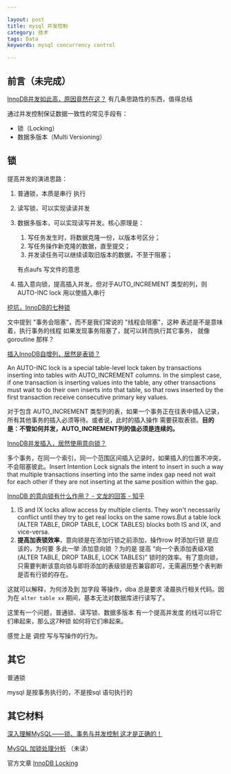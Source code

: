 ```yaml
---

layout: post
title: mysql 并发控制
category: 技术
tags: Data
keywords: mysql concurrency control

---
```


## 前言（未完成）

[InnoDB并发如此高，原因竟然在这？](https://juejin.im/entry/5b70db49e51d45663f46bc52) 有几条思路性的东西，值得总结

通过并发控制保证数据一致性的常见手段有：

* 锁（Locking）
* 数据多版本（Multi Versioning）

	
## 锁

提高并发的演进思路：

1. 普通锁，本质是串行 执行
2. 读写锁，可以实现读读并发
3. 数据多版本，可以实现读写并发。核心原理是：

	1. 写任务发生时，将数据克隆一份，以版本号区分；
	2. 写任务操作新克隆的数据，直至提交；
	3. 并发读任务可以继续读取旧版本的数据，不至于阻塞；

	有点aufs 写文件的意思
4. 插入意向锁，提高插入并发。但对于AUTO_INCREMENT 类型的列，则AUTO-INC lock 用以使插入串行


[挖坑，InnoDB的七种锁](https://mp.weixin.qq.com/s?__biz=MjM5ODYxMDA5OQ==&mid=2651961451&idx=1&sn=1bac366be5ad2dc721f79c9cb8e65e34&chksm=bd2d0db78a5a84a101e05a02e337fe91c3fd179132bced897156e1f34f0d0ba7e48dc89a1b95&mpshare=1&scene=23&srcid=0819tg70Rq5dtSfmkhNSo3Yw%23rd)

文中提到 "事务会阻塞"，而不是我们常说的 "线程会阻塞"，这种 表述是不是意味着，执行事务的线程 如果发现事务阻塞了，就可以转而执行其它事务， 就像goroutine 那样？

[插入InnoDB自增列，居然是表锁？
](https://mp.weixin.qq.com/s?__biz=MjM5ODYxMDA5OQ==&mid=2651961455&idx=1&sn=4c26a836cff889ff749a1756df010e0e&chksm=bd2d0db38a5a84a53db91e97c7be6295185abffa5d7d1e88fd6b8e1abb3716ee9748b88858e2&mpshare=1&scene=23&srcid=0819Cm3t80QS2jGTBwZx9hJO%23rd)

An AUTO-INC lock is a special table-level lock taken by transactions inserting into tables with AUTO_INCREMENT columns. In the simplest case, if one transaction is inserting values into the table, any other transactions must wait to do their own inserts into that table, so that rows inserted by the first transaction receive consecutive primary key values.

对于包含 AUTO_INCREMENT 类型列的表，如果一个事务正在往表中插入记录，所有其他事务的插入必须等待。或者说，此时的插入操作 需要获取表锁。**目的是：不管如何并发，AUTO_INCREMENT列的值必须是连续的。**

[InnoDB并发插入，居然使用意向锁？](https://mp.weixin.qq.com/s?__biz=MjM5ODYxMDA5OQ==&mid=2651961461&idx=1&sn=b73293c71d8718256e162be6240797ef&chksm=bd2d0da98a5a84bfe23f0327694dbda2f96677aa91fcfc1c8a5b96c8a6701bccf2995725899a&mpshare=1&scene=23&srcid=0819IqEIwB53R4cmFfYIa1YY%23rd)

多个事务，在同一个索引，同一个范围区间插入记录时，如果插入的位置不冲突，不会阻塞彼此。Insert Intention Lock signals the intent to insert in such a way that multiple transactions inserting into the same index gap need not wait for each other if they are not inserting at the same position within the gap.

[InnoDB 的意向锁有什么作用？ - 文龙的回答 - 知乎](
https://www.zhihu.com/question/51513268/answer/147733422)

1. IS and IX locks allow access by multiple clients. They won't  necessarily conflict until they try to get real locks on the same rows.But a table lock (ALTER TABLE, DROP TABLE, LOCK TABLES) blocks both IS and IX, and vice-versa.
2. **提高加表锁效率**，意向锁是在添加行锁之前添加，操作row 时添加行锁 是应该的，为何要 多此一举 添加意向锁 ？为的是 提高 “向一个表添加表级X锁(ALTER TABLE, DROP TABLE, LOCK TABLES)” 锁时的效率。有了意向锁，只需要判断该意向锁与即将添加的表级锁是否兼容即可，无需遍历整个表判断是否有行锁的存在。


这就可以解释，为何涉及到 加字段 等操作，dba 总是要求 凌晨执行相关代码。因为在 `alter table xx` 期间，基本无法对数据库进行读写了。


这里有一个问题，普通锁、读写锁、数据多版本 有一个提高并发度 的线可以将它们串起来，那么这7种锁 如何将它们串起来。

感觉上是 调控 写与写操作的行为。

## 其它

普通锁

mysql 是按事务执行的，不是按sql 语句执行的




## 其它材料

[深入理解MySQL――锁、事务与并发控制 这才是正确的！](https://zhuanlan.zhihu.com/p/36060546)


[MySQL 加锁处理分析](http://hedengcheng.com/?p=771#_Toc374698316) （未读）

官方文章 [InnoDB Locking](https://dev.mysql.com/doc/refman/8.0/en/innodb-locking.html)